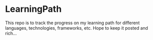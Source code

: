 # LearningPath

This repo is to track the progress on my learning path for different languages, technologies, frameworks, etc. Hope to keep it posted and rich...

